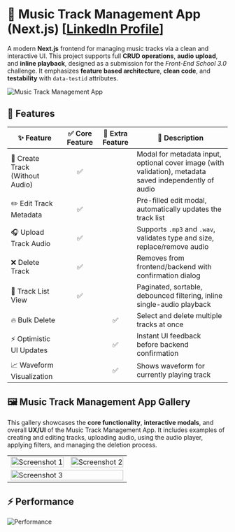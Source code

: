 # 🎵 Music Track Management App (Next.js) [[LinkedIn Profile](https://www.linkedin.com/in/serhii-dankovych-706642255/)]

A modern **Next.js** frontend for managing music tracks via a clean and interactive UI. This project supports full **CRUD operations**, **audio upload**, and **inline playback**, designed as a submission for the _Front-End School 3.0_ challenge. It emphasizes **feature based architecture**, **clean code**, and **testability** with `data-testid` attributes.


![Music Track Management App](https://github.com/user-attachments/assets/247351f9-93ff-4975-9d59-a5d5b07c1cd1)


## 🎵 Features

| ✨ Feature                      | ✅ Core Feature       | 🌟 Extra Feature       | 💬 Description |
|-------------------------------|-----------------------|------------------------|----------------|
| 🎼 Create Track (Without Audio) | <div align="center">✅</div> |                        | Modal for metadata input, optional cover image (with validation), metadata saved independently of audio |
| ✏️ Edit Track Metadata          | <div align="center">✅</div> |                        | Pre-filled edit modal, automatically updates the track list |
| 🎧 Upload Track Audio           | <div align="center">✅</div> |                        | Supports `.mp3` and `.wav`, validates type and size, replace/remove audio |
| ❌ Delete Track                 | <div align="center">✅</div> |                        | Removes from frontend/backend with confirmation dialog |
| 📜 Track List View              | <div align="center">✅</div> |                        | Paginated, sortable, debounced filtering, inline single-audio playback |
| 🔥 Bulk Delete                  |                        | <div align="center">✅</div> | Select and delete multiple tracks at once |
| ⚡ Optimistic UI Updates        |                        | <div align="center">✅</div> | Instant UI feedback before backend confirmation |
| 📈 Waveform Visualization       |                        | <div align="center">✅</div> | Shows waveform for currently playing track |

## 🖼️ Music Track Management App Gallery

This gallery showcases the **core functionality**, **interactive modals**, and overall **UX/UI** of the Music Track Management App. It includes examples of creating and editing tracks, uploading audio, using the audio player, applying filters, and managing the deletion process.

<table>
  <tr>
    <td>
      <img src="https://github.com/user-attachments/assets/b92eab65-0866-45cc-9c66-2374d9fb2883" alt="Screenshot 1" width="100%" />
    </td>
    <td>
      <img src="https://github.com/user-attachments/assets/c940e73c-5611-4347-9c1c-ba59321eb830" alt="Screenshot 2" width="100%" />
    </td>
  </tr>
  <tr>
    <td colspan="2">
      <img src="https://github.com/user-attachments/assets/58ebdc2c-cee1-46c7-94e3-87f57f0078da" alt="Screenshot 3" width="100%" />
    </td>
  </tr>
</table>

## ⚡ Performance
  ![Performance](https://github.com/user-attachments/assets/cef34987-2d0c-4acf-ad3a-58df06852a4c)
